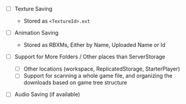- [ ] Texture Saving
  - Stored as `<TextureId>.ext`

- [ ] Animation Saving
  - Stored as RBXMs, Either by Name, Uploaded Name or Id

- [ ] Support for More Folders / Other places than ServerStorage
  - [ ] Other locations (workspace, ReplicatedStorage, StarterPlayer)
  - [ ] Support for scanning a whole game file, and organizing the downloads based on game tree structure

- [ ] Audio Saving (if available) 